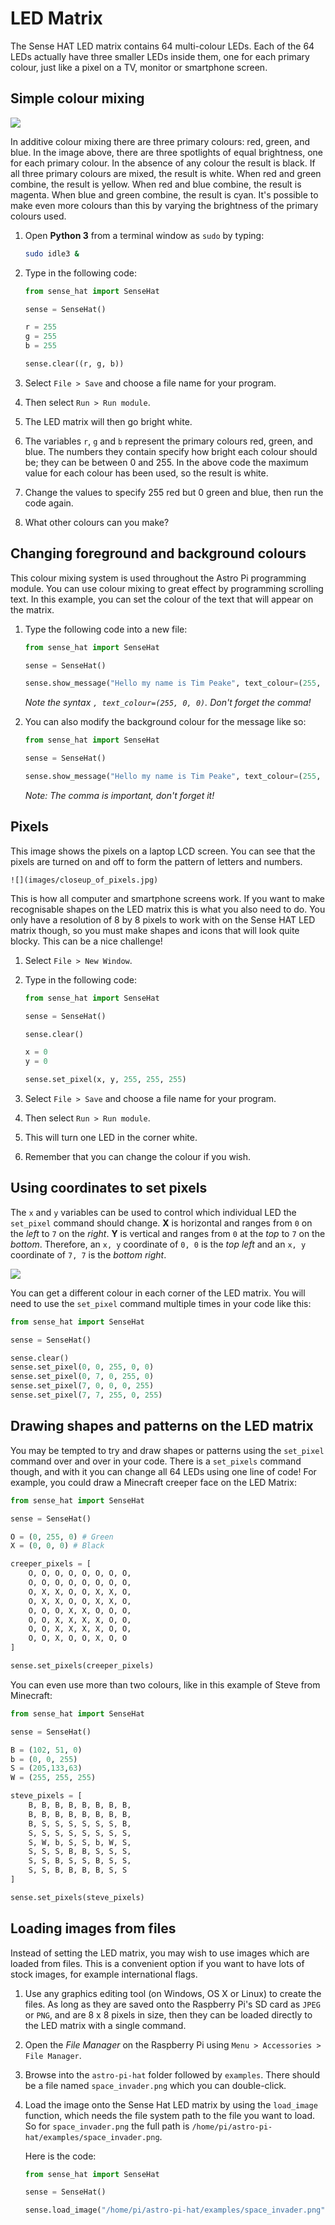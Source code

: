 # LED Matrix

The Sense HAT LED matrix contains 64 multi-colour LEDs. Each of the 64 LEDs actually have three smaller LEDs inside them, one for each primary colour, just like a pixel on a TV, monitor or smartphone screen.

## Simple colour mixing

![](images/additive_color_mixing.png)

In additive colour mixing there are three primary colours: red, green, and blue. In the image above, there are three spotlights of equal brightness, one for each primary colour. In the absence of any colour the result is black. If all three primary colours are mixed, the result is white. When red and green combine, the result is yellow. When red and blue combine, the result is magenta. When blue and green combine, the result is cyan. It's possible to make even more colours than this by varying the brightness of the primary colours used.

1. Open **Python 3** from a terminal window as `sudo` by typing:

    ```bash
    sudo idle3 &
    ```

1. Type in the following code:

    ```python
    from sense_hat import SenseHat

    sense = SenseHat()

    r = 255
    g = 255
    b = 255

    sense.clear((r, g, b))
    ```

1. Select `File > Save` and choose a file name for your program.

1. Then select `Run > Run module`.

1. The LED matrix will then go bright white.

1. The variables `r`, `g` and `b` represent the primary colours red, green, and blue. The numbers they contain specify how bright each colour should be; they can be between 0 and 255. In the above code the maximum value for each colour has been used, so the result is white.

1. Change the values to specify 255 red but 0 green and blue, then run the code again.

1. What other colours can you make?

## Changing foreground and background colours

This colour mixing system is used throughout the Astro Pi programming module. You can use colour mixing to great effect by programming scrolling text. In this example, you can set the colour of the text that will appear on the matrix.

1. Type the following code into a new file:

    ```python
    from sense_hat import SenseHat

    sense = SenseHat()

    sense.show_message("Hello my name is Tim Peake", text_colour=(255, 0, 0))
    ```

    *Note the syntax `, text_colour=(255, 0, 0)`. Don't forget the comma!*

1. You can also modify the background colour for the message like so:

    ```python
    from sense_hat import SenseHat

    sense = SenseHat()

    sense.show_message("Hello my name is Tim Peake", text_colour=(255, 255, 0), back_colour=(0, 0, 255))
    ```

    *Note: The comma is important, don't forget it!*

## Pixels

This image shows the pixels on a laptop LCD screen. You can see that the pixels are turned on and off to form the pattern of letters and numbers.

    ![](images/closeup_of_pixels.jpg)

This is how all computer and smartphone screens work. If you want to make recognisable shapes on the LED matrix this is what you also need to do. You only have a resolution of 8 by 8 pixels to work with on the Sense HAT LED matrix though, so you must make shapes and icons that will look quite blocky. This can be a nice challenge!

1. Select `File > New Window`.

1. Type in the following code:

    ```python
    from sense_hat import SenseHat

    sense = SenseHat()

    sense.clear()

    x = 0
    y = 0

    sense.set_pixel(x, y, 255, 255, 255)
    ```

1. Select `File > Save` and choose a file name for your program.

1. Then select `Run > Run module`.

1. This will turn one LED in the corner white.

1. Remember that you can change the colour if you wish.

## Using coordinates to set pixels

The `x` and `y` variables can be used to control which individual LED the `set_pixel` command should change. **X** is horizontal and ranges from `0` on the *left* to `7` on the *right*. **Y** is vertical and ranges from `0` at the *top* to `7` on the *bottom*. Therefore, an `x, y` coordinate of `0, 0` is the *top left* and an `x, y` coordinate of `7, 7` is the *bottom right*.

![](images/coordinates.png)

You can get a different colour in each corner of the LED matrix. You will need to use the `set_pixel` command multiple times in your code like this:

```python
from sense_hat import SenseHat

sense = SenseHat()

sense.clear()
sense.set_pixel(0, 0, 255, 0, 0)
sense.set_pixel(0, 7, 0, 255, 0)
sense.set_pixel(7, 0, 0, 0, 255)
sense.set_pixel(7, 7, 255, 0, 255)
```

## Drawing shapes and patterns on the LED matrix

You may be tempted to try and draw shapes or patterns using the `set_pixel` command over and over in your code. There is a `set_pixels` command though, and with it you can change all 64 LEDs using one line of code! For example, you could draw a Minecraft creeper face on the LED Matrix:

```python
from sense_hat import SenseHat

sense = SenseHat()

O = (0, 255, 0) # Green
X = (0, 0, 0) # Black

creeper_pixels = [
    O, O, O, O, O, O, O, O,
    O, O, O, O, O, O, O, O,
    O, X, X, O, O, X, X, O,
    O, X, X, O, O, X, X, O,
    O, O, O, X, X, O, O, O,
    O, O, X, X, X, X, O, O,
    O, O, X, X, X, X, O, O,
    O, O, X, O, O, X, O, O
]

sense.set_pixels(creeper_pixels)
```

You can even use more than two colours, like in this example of Steve from Minecraft:

```python
from sense_hat import SenseHat

sense = SenseHat()

B = (102, 51, 0)
b = (0, 0, 255)
S = (205,133,63)
W = (255, 255, 255)

steve_pixels = [
    B, B, B, B, B, B, B, B,
    B, B, B, B, B, B, B, B,
    B, S, S, S, S, S, S, B,
    S, S, S, S, S, S, S, S,
    S, W, b, S, S, b, W, S,
    S, S, S, B, B, S, S, S,
    S, S, B, S, S, B, S, S,
    S, S, B, B, B, B, S, S
]

sense.set_pixels(steve_pixels)
```

## Loading images from files

Instead of setting the LED matrix, you may wish to use images which are loaded from files. This is a convenient option if you want to have lots of stock images, for example international flags.

1. Use any graphics editing tool (on Windows, OS X or Linux) to create the files. As long as they are saved onto the Raspberry Pi's SD card as `JPEG` or `PNG`, and are 8 x 8 pixels in size, then they can be loaded directly to the LED matrix with a single command.

1. Open the *File Manager* on the Raspberry Pi using `Menu > Accessories > File Manager`.

1. Browse into the `astro-pi-hat` folder followed by `examples`. There should be a file named `space_invader.png` which you can double-click.

1. Load the image onto the Sense Hat LED matrix by using the `load_image` function, which needs the file system path to the file you want to load. So for `space_invader.png` the full path is `/home/pi/astro-pi-hat/examples/space_invader.png`.

    Here is the code:

    ```python
    from sense_hat import SenseHat

    sense = SenseHat()

    sense.load_image("/home/pi/astro-pi-hat/examples/space_invader.png")
    ```

